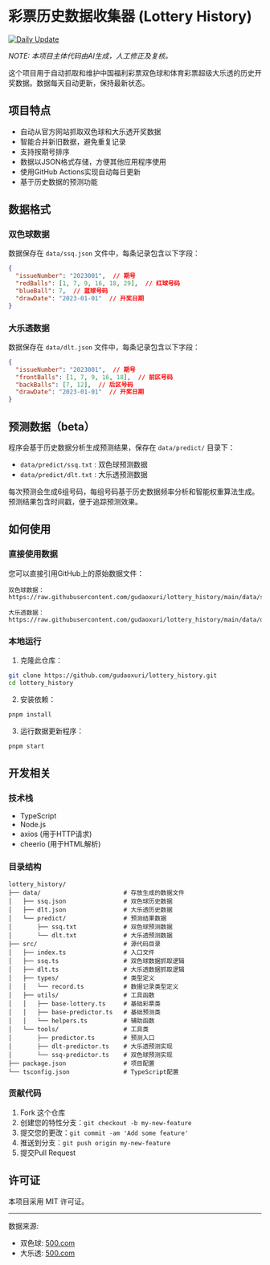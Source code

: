# 彩票历史数据收集器 (Lottery History)

[![Daily Update](https://github.com/gudaoxuri/lottery_history/actions/workflows/daily-update.yml/badge.svg)](https://github.com/gudaoxuri/lottery_history/actions/workflows/daily-update.yml)

_NOTE: 本项目主体代码由AI生成，人工修正及复核。_

这个项目用于自动抓取和维护中国福利彩票双色球和体育彩票超级大乐透的历史开奖数据。数据每天自动更新，保持最新状态。

## 项目特点

- 自动从官方网站抓取双色球和大乐透开奖数据
- 智能合并新旧数据，避免重复记录
- 支持按期号排序
- 数据以JSON格式存储，方便其他应用程序使用
- 使用GitHub Actions实现自动每日更新
- 基于历史数据的预测功能

## 数据格式

### 双色球数据

数据保存在 `data/ssq.json` 文件中，每条记录包含以下字段：

```json
{
  "issueNumber": "2023001",  // 期号
  "redBalls": [1, 7, 9, 16, 18, 29],  // 红球号码
  "blueBall": 7,  // 蓝球号码
  "drawDate": "2023-01-01"  // 开奖日期
}
```

### 大乐透数据

数据保存在 `data/dlt.json` 文件中，每条记录包含以下字段：

```json
{
  "issueNumber": "2023001",  // 期号
  "frontBalls": [1, 7, 9, 16, 18],  // 前区号码
  "backBalls": [7, 12],  // 后区号码
  "drawDate": "2023-01-01"  // 开奖日期
}
```

## 预测数据（beta）

程序会基于历史数据分析生成预测结果，保存在 `data/predict/` 目录下：

- `data/predict/ssq.txt` : 双色球预测数据
- `data/predict/dlt.txt` : 大乐透预测数据

每次预测会生成6组号码，每组号码基于历史数据频率分析和智能权重算法生成。预测结果包含时间戳，便于追踪预测效果。

## 如何使用

### 直接使用数据

您可以直接引用GitHub上的原始数据文件：

```
双色球数据：
https://raw.githubusercontent.com/gudaoxuri/lottery_history/main/data/ssq.json

大乐透数据：
https://raw.githubusercontent.com/gudaoxuri/lottery_history/main/data/dlt.json
```

### 本地运行

1. 克隆此仓库：

```bash
git clone https://github.com/gudaoxuri/lottery_history.git
cd lottery_history
```

2. 安装依赖：

```bash
pnpm install
```

3. 运行数据更新程序：

```bash
pnpm start
```

## 开发相关

### 技术栈

- TypeScript
- Node.js
- axios (用于HTTP请求)
- cheerio (用于HTML解析)

### 目录结构

```
lottery_history/
├── data/                       # 存放生成的数据文件
│   ├── ssq.json                # 双色球历史数据
│   ├── dlt.json                # 大乐透历史数据
│   └── predict/                # 预测结果数据
│       ├── ssq.txt             # 双色球预测数据
│       └── dlt.txt             # 大乐透预测数据
├── src/                        # 源代码目录
│   ├── index.ts                # 入口文件
│   ├── ssq.ts                  # 双色球数据抓取逻辑
│   ├── dlt.ts                  # 大乐透数据抓取逻辑
│   ├── types/                  # 类型定义
│   │   └── record.ts           # 数据记录类型定义
│   ├── utils/                  # 工具函数
│   │   ├── base-lottery.ts     # 基础彩票类
│   │   ├── base-predictor.ts   # 基础预测类
│   │   └── helpers.ts          # 辅助函数
│   └── tools/                  # 工具类
│       ├── predictor.ts        # 预测入口
│       ├── dlt-predictor.ts    # 大乐透预测实现
│       └── ssq-predictor.ts    # 双色球预测实现
├── package.json                # 项目配置
└── tsconfig.json               # TypeScript配置
```

### 贡献代码

1. Fork 这个仓库
2. 创建您的特性分支：`git checkout -b my-new-feature`
3. 提交您的更改：`git commit -am 'Add some feature'`
4. 推送到分支：`git push origin my-new-feature`
5. 提交Pull Request

## 许可证

本项目采用 MIT 许可证。

---

数据来源: 
- 双色球: [500.com](https://datachart.500.com/ssq/history/newinc/history.php)
- 大乐透: [500.com](https://datachart.500.com/dlt/history/newinc/history.php)